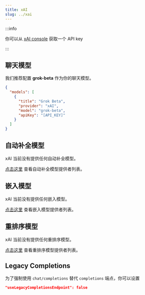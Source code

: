 ```yaml
---
title: xAI
slug: ../xai
---
```


:::info

你可以从 [xAI console](https://console.x.ai/) 获取一个 API key

:::

## 聊天模型

我们推荐配置 **grok-beta** 作为你的聊天模型。

```json title="config.json"
{
  "models": [
    {
      "title": "Grok Beta",
      "provider": "xAI",
      "model": "grok-beta",
      "apiKey": "[API_KEY]"
    }
  ]
}
```

## 自动补全模型

xAI 当前没有提供任何自动补全模型。

[点击这里](../../model-types/autocomplete.md) 查看自动补全模型提供者列表。

## 嵌入模型

xAI 当前没有提供任何嵌入模型。

[点击这里](../../model-types/embeddings.md) 查看嵌入模型提供者列表。

## 重排序模型

xAI 当前没有提供任何重排序模型。

[点击这里](../../model-types/reranking.md) 查看重排序模型提供者列表。

## Legacy Completions

为了强制使用 `chat/completions` 替代 `completions` 端点，你可以设置

```json
"useLegacyCompletionsEndpoint": false
```
